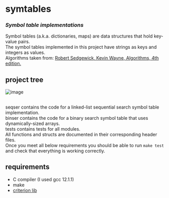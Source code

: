 # symtables
### *Symbol table implementations*</br>
Symbol tables (a.k.a. dictionaries, maps) are data structures that hold key-value pairs.</br>
The symbol tables implemented in this project have strings as keys and integers as values.</br>
Algorithms taken from: [Robert Sedgewick, Kevin Wayne, Algorithms, 4th edition.](https://www.goodreads.com/book/show/10803540-algorithms?from_search=true&from_srp=true&qid=6vTB9QpdFv&rank=2)

## project tree
![image](https://user-images.githubusercontent.com/64724733/185734501-34845367-da34-419d-97cd-2cfdd1fd8fe7.png)

##
seqser contains the code for a linked-list sequential search symbol table implementation.</br>
binser contains the code for a binary search symbol table that uses dynamically-sized arrays.</br>
tests contains tests for all modules.</br>
All functions and structs are documented in their corresponding header files.</br>
Once you meet all below requirements you should be able to run `make test` and check that everything is working correctly.</br>

## requirements
* C compiler (I used gcc 12.1.1)
* make
* [criterion lib](https://github.com/Snaipe/Criterion)

